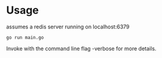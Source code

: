 # Usage

assumes a redis server running on localhost:6379

    go run main.go

Invoke with the command line flag -verbose for more details.
